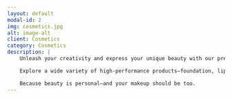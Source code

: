 ```yaml
---
layout: default
modal-id: 2
img: cosmetics.jpg
alt: image-alt
client: Cosmetics
category: Cosmetics
description: |
    Unleash your creativity and express your unique beauty with our premium cosmetics range. From everyday essentials to bold statement pieces, our collection is designed to inspire confidence and enhance your natural features.

    Explore a wide variety of high-performance products—foundation, lipsticks, eyeshadows, blushes, and more—from trusted brands known for quality, innovation, and inclusivity. Whether you're going for a subtle glow or a full glam look, we have everything you need to bring your vision to life.

    Because beauty is personal—and your makeup should be too.
---
```

